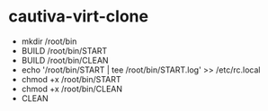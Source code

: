 # cautiva-virt-clone

- mkdir /root/bin
- BUILD /root/bin/START
- BUILD /root/bin/CLEAN
- echo '/root/bin/START | tee /root/bin/START.log' >> /etc/rc.local
- chmod +x /root/bin/START
- chmod +x /root/bin/CLEAN
- CLEAN
